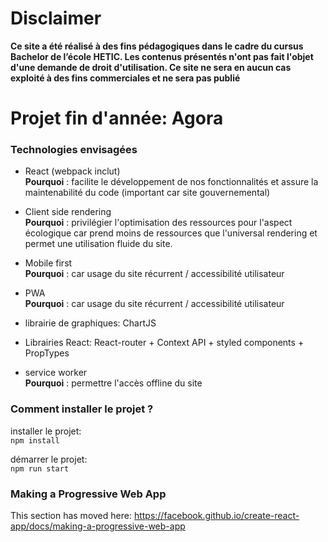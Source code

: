 # Disclaimer

**Ce site a été réalisé à des fins pédagogiques dans le cadre du cursus Bachelor de l’école HETIC. Les contenus présentés n'ont pas fait l'objet d'une demande de droit d'utilisation. Ce site ne sera en aucun cas exploité à des fins commerciales et ne sera pas publié**

# Projet fin d'année: Agora

### Technologies envisagées

- React (webpack inclut)  
**Pourquoi** : facilite le développement de nos fonctionnalités et assure la maintenabilité du code (important car site gouvernemental)

- Client side rendering  
**Pourquoi** : privilégier l'optimisation des ressources pour l'aspect écologique car prend moins de ressources que l'universal rendering et permet une utilisation fluide du site.

- Mobile first  
**Pourquoi** : car usage du site récurrent / accessibilité utilisateur

- PWA  
**Pourquoi** : car usage du site récurrent / accessibilité utilisateur

- librairie de graphiques: ChartJS

- Librairies React: React-router + Context API + styled components + PropTypes

- service worker  
**Pourquoi** : permettre l'accès offline du site

### Comment installer le projet ?

installer le projet:  
`npm install`

démarrer le projet:  
`npm run start`

### Making a Progressive Web App

This section has moved here: https://facebook.github.io/create-react-app/docs/making-a-progressive-web-app

